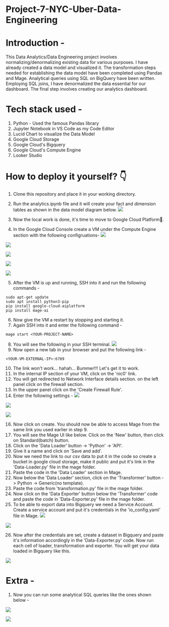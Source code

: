 # Project-7-NYC-Uber-Data-Engineering

# Introduction - 
This Data Analytics/Data Engineering project involves normalizing/denormalizing existing data for various purposes. I have already created a data model and visualized it. The transformation steps needed for establishing the data model have been completed using Pandas and Mage. Analytical queries using SQL on BigQuery have been written. Employing SQL joins, I have denormalized the data essential for our dashboard. The final step involves creating our analytics dashboard.

# Tech stack used - 
1. Python - Used the famous Pandas library
2. Jupyter Notebook in VS Code as my Code Editor
3. Lucid Chart to visualize the Data Model
4. Google Cloud Storage
5. Google Cloud's Bigquery
6. Google Cloud's Compute Engine
7. Looker Studio

# How to deploy it yourself? 👇
1. Clone this repository and place it in your working directory.
2. Run the analytics.ipynb file and it will create your fact and dimension tables as shown in the data model diagram below.
![](Data-Model.png)

3. Now the local work is done, it's time to move to Google Cloud Platform🍻.
4. In the Google Cloud Console create a VM under the Compute Engine section with the following configruations-
![](Config-1.png)

![](Config-2.png)

![](Config-3.png)

![](Config-4.png)

![](Config-5.png)

5. After the VM is up and running, SSH into it and run the following commands -
```
sudo apt-get update
sudo apt install python3-pip
pip install google-cloud-aiplatform
pip install mage-ai
```
6. Now give the VM a restart by stopping and starting it.
7. Again SSH into it and enter the following command -
```
mage start <YOUR-PROJECT-NAME>
```
8. You will see the following in your SSH terminal.
![](SSH-Terminal-Mage.png)
9. Now open a new tab in your browser and put the following link -
```
<YOUR-VM-EXTERNAL-IP>:6789
```
10. The link won't work... hahah... Bummer!!! Let's get it to work.
11. In the internal IP section of your VM, click on the 'nic0' link.
12. You will get redirected to Network Interface details section. on the left panel click on the firewall section.
13. In the upper panel click on the 'Create Firewall Rule'.
14. Enter the following settings -
![](Mage-Access-1.png)

![](Mage-Access-2.png)

![](Mage-Access-3.png)

16. Now click on create. You should now be able to access Mage from the same link you used earlier in step 9.
17. You will see the Mage UI like below. Click on the 'New' button, then click on Standard(batch) button.
18. Click on the 'Data Loader' button -> 'Python' -> 'API'.
19. Give it a name and click on 'Save and add'.
20. Now we need the link to our csv data to put it in the code so create a bucket in google cloud storage, make it public and put it's link in the 'Data-Loader.py' file in the mage folder.
21. Paste the code in the 'Data Loader' section in Mage.
22. Now below the 'Data Loader' section, click on the 'Transformer' button -> Python -> Generic(no template).
23. Paste the code from 'transformation.py' file in the mage folder.
24. Now click on the 'Data Exporter' button below the 'Transformer' code and paste the code in 'Data-Exporter.py' file in the mage folder.
25. To be able to export data into Bigquery we need a Service Account. Create a service account and put it's credentials in the 'io_config.yaml' file in Mage.
![](Config-gcp.png)

![](Config-gcp-2.png)

26. Now after the credentials are set, create a dataset in Bigquery and paste it's information accordingly in the 'Data-Exporter.py' code. Now run each cell of loader, transformation and exporter. You will get your data loaded in Bigquery like this.

![](Bigquery.png)

# Extra - 
1. Now you can run some analytical SQL queries like the ones shown below -

![](SQL-1.png)

![](SQL-2.png)














